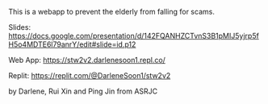 This is a webapp to prevent the elderly from falling for scams. 

Slides: https://docs.google.com/presentation/d/142FQANHZCTvnS3B1pMIJ5yjrp5fH5o4MDTE6l79anrY/edit#slide=id.p12

Web App: https://stw2v2.darlenesoon1.repl.co/

Replit: https://replit.com/@DarleneSoon1/stw2v2

by Darlene, Rui Xin and Ping Jin from ASRJC

